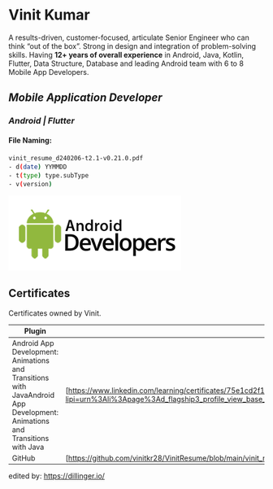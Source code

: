 # **Vinit Kumar**

A results-driven, customer-focused, articulate Senior Engineer who can think “out of the box”. Strong in design and integration of problem-solving skills. Having **12+ years of overall experience** in Android, Java, Kotlin, Flutter, Data Structure, Database and leading Android team with 6 to 8 Mobile App Developers.

## _Mobile Application Developer_
### _Android | Flutter_


#### File Naming:
```sh
vinit_resume_d240206-t2.1-v0.21.0.pdf
- d(date) YYMMDD
- t(type) type.subType
- v(version) 
```

[![N|Solid](https://github.com/vinitkr28/VinitResume/blob/main/images/android1.png?raw=true)](https://developer.android.com/?gclid=Cj0KCQiAzoeuBhDqARIsAMdH14GTA80wGx4vbSEVja3-GBxgiUa4KXV9EcAIo_OE8u-dSRvRTRQSI3oaAlqvEALw_wcB&gclsrc=aw.ds)



## Certificates

Certificates owned by Vinit.

| Plugin | README |
| ------ | ------ |
| Android App Development: Animations and Transitions with JavaAndroid App Development: Animations and Transitions with Java | [https://www.linkedin.com/learning/certificates/75e1cd2f1ec02ff1f5fe7cb0f40a99732007613fdc866283555fd55c57ef4c25?lipi=urn%3Ali%3Apage%3Ad_flagship3_profile_view_base_certifications_details%3BMziEmaeJQtm480CAHusjgg%3D%3D] |
| GitHub | [https://github.com/vinitkr28/VinitResume/blob/main/vinit_resume_d240206-t2.1-v0.21.0.pdf] |



edited by: https://dillinger.io/